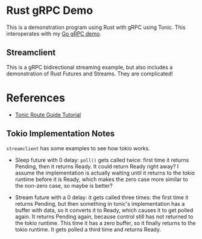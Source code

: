 # Rust gRPC Demo

This is a demonstration program using Rust with gRPC using Tonic. This interoperates with my [Go gRPC demo](https://github.com/evanj/gogrpcdemo).


## Streamclient

This is a gRPC bidirectional streaming example, but also includes a demonstration of Rust Futures and Streams. They are complicated!


# References

* [Tonic Route Guide Tutorial](https://github.com/hyperium/tonic/blob/master/examples/routeguide-tutorial.md)


## Tokio Implementation Notes

`streamclient` has some examples to see how tokio works.

* Sleep future with 0 delay: `poll()` gets called twice: first time it returns Pending, then it returns Ready. It could return Ready right away? I assume the implementation is actually waiting until it returns to the tokio runtime before it is Ready, which makes the zero case more similar to the non-zero case, so maybe is better?

* Stream future with a 0 delay: it gets called three times: the first time it returns Pending, but then something in tonic's implementation has a buffer with data, so it converts it to Ready, which causes it to get polled again. It returns Pending again, because control still has not returned to the tokio runtime. This time it has a zero buffer, so it finally returns to the tokio runtime. It gets polled a third time and returns Ready.
